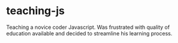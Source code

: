 # teaching-js
Teaching a novice coder Javascript. Was frustrated with quality of education available and decided to streamline his learning process.

